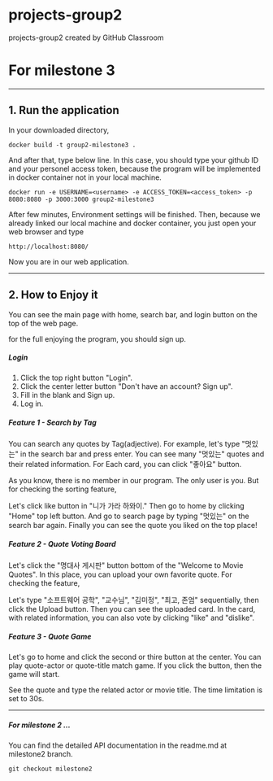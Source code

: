 # projects-group2
projects-group2 created by GitHub Classroom

# For milestone 3

---

## 1. Run the application

In your downloaded directory,
```
docker build -t group2-milestone3 .
```

And after that, type below line. In this case, you should type your github ID and your personel access token, because the program will be implemented in docker container not in your local machine.
```
docker run -e USERNAME=<username> -e ACCESS_TOKEN=<access_token> -p 8080:8080 -p 3000:3000 group2-milestone3
```

After few minutes, Environment settings will be finished. Then,
because we already linked our local machine and docker container,
you just open your web browser and type
```
http://localhost:8080/
```

Now you are in our web application.

---
## 2. How to Enjoy it

You can see the main page with home, search bar, and login button on the top of the web page.

for the full enjoying the program, you should sign up.
##### Login
1. Click the top right button "Login".
2. Click the center letter button "Don't have an account? Sign up".
3. Fill in the blank and Sign up.
4. Log in.

##### Feature 1 - Search by Tag
You can search any quotes by Tag(adjective).
For example, let's type "멋있는" in the search bar and press enter.
You can see many "멋있는" quotes and their related information.
For Each card, you can click "좋아요" button.

As you know, there is no member in our program. The only user is you. But for checking the sorting feature,

Let's click like button in "니가 가라 하와이." 
Then go to home by clicking "Home" top left button.
And go to search page by typing "멋있는" on the search bar again.
Finally you can see the quote you liked on the top place!
##### Feature 2 - Quote Voting Board
Let's click the "명대사 게시판" button bottom of the "Welcome to Movie Quotes".
In this place, you can upload your own favorite quote.
For checking the feature,

Let's type "소프트웨어 공학", "교수님", "김미정", "최고, 존엄"  sequentially, then click the Upload button.
Then you can see the uploaded card. In the card, with related information, you can also vote by clicking "like" and "dislike".

##### Feature 3 - Quote Game
Let's go to home and click the second or thire button at the center.
You can play quote-actor or quote-title match game.
If you click the button, then the game will start.

See the quote and type the related actor or movie title. The time limitation is set to 30s. 

---

##### For milestone 2 ...

You can find the detailed API documentation in the readme.md at milestone2 branch.
```
git checkout milestone2
```
